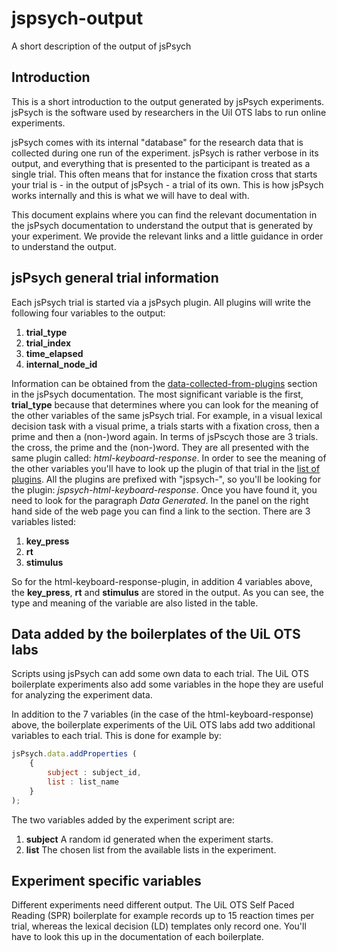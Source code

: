 # jspsych-output
A short description of the output of jsPsych

## Introduction

This is a short introduction to the output generated by jsPsych experiments. jsPsych 
is the software used by researchers in the Uil OTS labs to run online experiments. 

jsPsych comes with its internal "database" for the research data that is collected during one run of
the experiment. jsPsych is rather verbose in its output, and everything
that is presented to the participant is treated as a single trial. This often means
that for instance the fixation cross
that starts your trial is - in the output of jsPsych - a trial of its own. This
is how jsPsych works internally and this is what we will have to deal with.

This document explains where you can find the relevant documentation in
the jsPsych documentation to understand the output that is generated by your
experiment. We provide the relevant links and a little guidance in order to
understand the output.

## jsPsych general trial information
Each jsPsych trial is started via a jsPsych plugin. All plugins will write the
following four variables to the output:

1. **trial_type**
2. **trial_index**
3. **time_elapsed**
4. **internal_node_id**

Information can be obtained from the [data-collected-from-plugins][1] section in the
jsPsych documentation. The most significant variable is the first, **trial_type**
because that determines where you can look for the meaning of the other variables of
the same jsPsych trial. For example, in a visual lexical decision task with a visual
prime, a trials starts with a fixation cross, then a prime and then a (non-)word
again. In terms of jsPscych those are 3 trials. the cross, the prime and the
(non-)word. They are all presented with the same plugin called:
*html-keyboard-response*. In order to see the meaning of the other variables
you'll have to look up the plugin of that trial in the [list of plugins][2]. All
the plugins are prefixed with "jspsych-", so you'll be looking for the plugin:
*jspsych-html-keyboard-response*. Once you have found it, you need to
look for the paragraph *Data Generated*. In the panel on the right hand side
of the web page you can find a link to the section.
There are 3 variables listed:

1. **key_press**
2. **rt**
3. **stimulus**

So for the html-keyboard-response-plugin, in addition 4 variables above, the
**key_press**, **rt** and **stimulus** are stored in the output. As you can see,
the type and meaning of the variable are also listed in the table.

## Data added by the boilerplates of the UiL OTS labs
Scripts using jsPsych can add some own data to each trial. The UiL OTS
boilerplate experiments also add some variables in the hope they are useful for
analyzing the experiment data.

In addition to the 7 variables (in the case of the html-keyboard-response) above,
the boilerplate experiments of the UiL OTS labs add two additional
variables to each trial. This is done for example by:

```javascript
jsPsych.data.addProperties (
    {
        subject : subject_id,
        list : list_name
    }
);
```
The two variables added by the experiment script are:

1. **subject** A random id generated when the experiment starts.
2. **list** The chosen list from the available lists in the experiment.

## Experiment specific variables

Different experiments need different output. The UiL OTS Self Paced Reading
(SPR) boilerplate  for example records up to 15 reaction times per trial, 
whereas the lexical decision (LD) templates only record one.
You'll have to look this up in the documentation of each boilerplate.

[1]:<https://www.jspsych.org/plugins/overview/#data-collected-by-plugins>
[2]:<https://www.jspsych.org/plugins/overview/#list-of-available-plugins>

